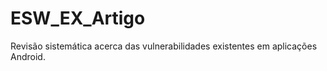ESW_EX_Artigo
=============

Revisão sistemática acerca das vulnerabilidades existentes em aplicações Android.
